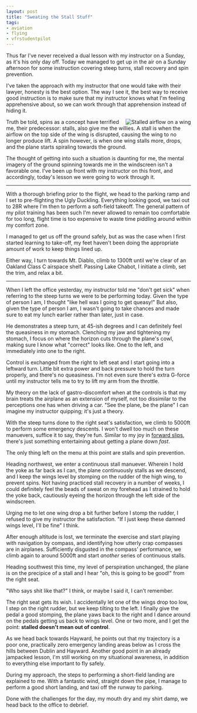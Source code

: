 ```yaml
---
layout: post
title: "Sweating the Stall Stuff"
tags:
- aviation
- flying
- vfrstudentpilot
---
```


Thus far I've never received a dual lesson with my instructor on a Sunday, as
it's his only day off. Today we managed to get up in the air on a Sunday
afternoon for some instruction covering steep turns, stall recovery and spin
prevention.


I've taken the approach with my instructor that one would take with their
lawyer, honesty is the best option. The way I see it, the best way to receive
good instruction is to make sure that my instructor knows what I'm feeling
apprehensive about, so we can work through that apprehension instead of hiding
it.

<img src="http://agentdero.cachefly.net/unethicalblogger.com/images/stall.jpg"
align="right" alt="Stalled airflow on a wing" clear="all"/>

Truth be told, spins as a concept have terrified me, their predecessor: stalls,
also give me the willies. A stall is when the airflow on the top side of the
wing is disrupted, causing the wing to no longer produce lift. A spin however,
is when one wing stalls more, drops, and the plane starts spiraling towards the
ground.

The thought of getting into such a situation is daunting for me, the mental
imagery of the ground spinning towards me in the windscreen isn't a favorable
one. I've been up front with my instructor on this front, and accordingly,
today's lesson we were going to work through it.


----

With a thorough briefing prior to the flight, we head to the parking ramp and I
set to pre-flighting the Ugly Duckling. Everything looking good, we taxi out to
28R where I'm then to perform a soft-field takeoff. The general pattern of my
pilot training has been such I'm never allowed to remain too comfortable for
too long, flight time is too expensive to waste time piddling around within my
comfort zone.

I managed to get us off the ground safely, but as was the case when I first
started learning to take-off, my feet haven't been doing the appropriate amount
of work to keep things lined up.


Either way, I turn towards Mt. Diablo, climb to 1300ft until we're clear of an
Oakland Class C airspace shelf. Passing Lake Chabot, I initiate a climb, set
the trim, and relax a bit.

----


When I left the office yesterday, my instructor told me "don't get sick" when
referring to the steep turns we were to be performing today. Given the type of
person I am, I thought "like hell was I going to get queasy!" But also, given
the type of person I am, I wasn't going to take chances and made sure to eat my
lunch earlier rather than later, just in case.

He demonstrates a steep turn, at 45-ish degrees and I can definitely feel the
queasiness in my stomach. Clenching my jaw and tightening my stomach, I focus on
where the horizon cuts through the plane's cowl, making sure I know what
"correct" looks like. One to the left, and immediately into one to the right.

Control is exchanged from the right to left seat and I start going into a
leftward turn. Little bit extra power and back pressure to hold the turn
properly, and there's no queasiness. I'm not even sure there's extra G-force
until my instructor tells me to try to lift my arm from the throttle.

My theory on the lack of gastro-discomfort when at the controls is that my
brain treats the airplane as an extension of myself, not too dissimilar to the
perceptions one has when driving a car. "See the plane, be the plane" I can
imagine my instructor quipping; it's just a theory.


With the steep turns done to the right seat's satisfaction, we climb to 5000ft
to perform some emergency descents. I won't dwell too much on these manuevers,
suffice it to say, they're fun. Similar to my joy in [forward
slips](https://en.wikipedia.org/wiki/Slip_%28aerodynamic%29#Forward-slip),
there's just something entertaining about getting a plane down *fast*.


The only thing left on the menu at this point are stalls and spin prevention.


Heading northwest, we enter a continuous stall manuever. Wherein I hold the
yoke as far back as I can, the plane continuously stalls as we descend, and I
keep the wings level by stomping on the rudder of the high wing, to prevent
spins. Not having practiced stall recovery in a number of weeks, I could
definitely feel the beads of sweat on my forehead as I strained to hold the
yoke back, cautiously eyeing the horizon through the left side of the
windscreen.

Urging me to let one wing drop a bit further before I stomp the rudder, I
refused to give my instructor the satisfaction. "If I just keep these damned
wings level, I'll be fine" I think.


After enough altitude is lost, we terminate the exercise and start playing with
navigation by compass, and identifying how utterly crap compasses are in
airplanes. Sufficiently disgusted in the compass' performance, we climb again
to around 5000ft and start *another* series of continuous stalls.


Heading southwest this time, my level of perspiration unchanged, the plane is
on the precipice of a stall and I hear "oh, this is going to be good!" from the
right seat.

"Who says shit like that?" I think, or maybe I said it, I can't remember.

The right seat gets its wish. I accidentally let one of the wings drop too low,
I step on the right rudder, but we keep tilting to the left. I finally give the
pedal a good stomping, the plane yaws back to the right and I dance around on
the pedals getting us back to wings level. One or two more, and I get the
point: **stalled doesn't mean out of control**.


As we head back towards Hayward, he points out that my trajectory is a poor
one, practically zero emergency landing areas below as I cross the hills
between Dublin and Hayward. Another good point in an already jampacked lesson,
I'm still working on my situational awareness, in addition to everything else
important to fly safely.


During my approach, the steps to performing a short-field landing are explained to
me. With a fantastic wind, straight down the pipe, I manage to perform a good
short landing, and taxi off the runway to parking.

Done with the challenges for the day, my mouth dry and my shirt damp, we head
back to the office to debrief.

